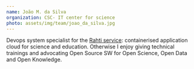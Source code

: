 ```yaml
---
name: João M. da Silva
organization: CSC- IT center for science
photo: assets/img/team/joao_da_silva.jpg
---
```


Devops system specialist for the [Rahti service](https://rahti.csc.fi/): containerised application cloud for science and education. Otherwise I enjoy giving technical trainings and advocating Open Source SW for Open Science, Open Data and Open Knowledge.
